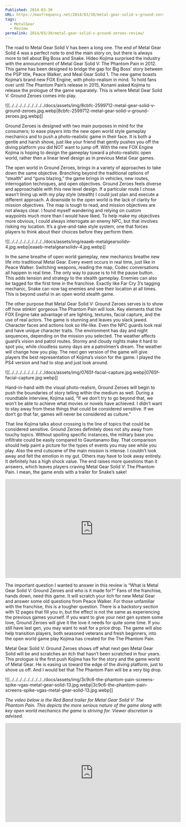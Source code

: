 ```yaml
---
Published: 2014-03-30
URL: https://maxfrequency.net/2014/03/30/metal-gear-solid-v-ground-zeroes-review/
tags:
  - MetalGear
  - Review
permalink: 2014/03/30/metal-gear-solid-v-ground-zeroes-review/
---
```

The road to Metal Gear Solid V has been a long one. The end of Metal Gear Solid 4 was a perfect note to end the main story on, but there is always more to tell about Big Boss and Snake. Hideo Kojima surprised the industry with the announcement of Metal Gear Solid V: The Phantom Pain in 2012. This game has been designed to bridge the gap for Big Boss’ story between the PSP title, Peace Walker, and Meal Gear Solid 1. The new game boasts Kojima’s brand new FOX Engine, with photo-realism in mind. To hold fans over until The Phantom Pain’s release in 2015, Konami asked Kojima to release the prologue of the game separately. This is where Metal Gear Solid V: Ground Zeroes comes into play.

![[../../../../../../../../../docs/assets/img/8cbfc-2599712-metal-gear-solid-v-ground-zeroes.jpg.webp|8cbfc-2599712-metal-gear-solid-v-ground-zeroes.jpg.webp]]

Ground Zeroes is designed with two main purposes in mind for the consumers; to ease players into the new open world style gameplay mechanics and to push a photo-realistic game in their face. It is both a gentle and harsh shove, just like your friend that gently pushes you off the diving platform you did NOT want to jump off. With the new FOX Engine Kojima is hoping to design the gameplay toward a photo-realistic open world, rather then a linear level design as in previous Metal Gear games.

The open world in Ground Zeroes, brings in a variety of approaches to take down the same objective. Branching beyond the traditional options of “stealth” and “guns blazing,” the game brings in vehicles, new routes, interrogation techniques, and open objectives. Ground Zeroes feels diverse and approachable with this new level design. If a particular route I chose wasn’t lining up with my play style (stealth) I could just plan and execute a different approach. A downside to the open world is the lack of clarity for mission objectives. The map is tough to read, and mission objectives are not always clear. I found myself wandering and relying on custom waypoints much more than I would have liked. To help make my objectives more obvious, I could always interrogate an enemy NPC, but that involves risking my location. It’s a give-and-take style system, one that forces players to think about their choices before they perform them.

![[../../../../../../../../../docs/assets/img/eaaeb-metalgearsolidv-4.jpg.webp|eaaeb-metalgearsolidv-4.jpg.webp]]

In the same breathe of open world gameplay, new mechanics breathe new life into traditional Metal Gear. Every event occurs in real time, just like in Peace Walker. Switching weapons, reading the map, Codec conversations all happen in real time. The only way to pause is to hit the pause button. This adds tension and strategy to the stealth gameplay. Enemies can also be tagged for the first time in the franchise. Exactly like Far Cry 3’s tagging mechanic, Snake can now tag enemies and see their location at all times. This is beyond useful in an open world stealth game.

The other purpose that Metal Gear Solid V: Ground Zeroes serves is to show off how stinkin’ gorgeous The Phantom Pain will look. Key elements that the FOX Engine take advantage of are lighting, textures, facial capture, and the use of real actors. The game is stunning and leaves you slack jawed. Character faces and actions look so life-like. Even the NPC guards look real and have unique character traits. The environment has day and night sequences, depending on the mission you selected. The weather affects guard’s vision and patrol routes. Stormy and cloudy nights make it hard to spot you, while cloudless sunny days are a patrolmen’s dream. The weather will change how you play. The next gen version of the game will give players the best representation of Kojima’s vision for the game. I played the PS4 version and had to stop and just look around.

![[../../../../../../../../../docs/assets/img/0765f-facial-capture.jpg.webp|0765f-facial-capture.jpg.webp]]

Hand-in-hand with the visual photo-realism, Ground Zeroes will begin to push the boundaries of story telling within the medium as well. During a roundtable interview, Kojima said, “If we don’t try to go beyond that, we won’t be able to achieve what movies or novels have achieved. I didn’t want to stay away from these things that could be considered sensitive. If we don’t go that far, games will never be considered as culture.”

That line Kojima talks about crossing is the line of topics that could be considered sensitive. Ground Zeroes definitely does not shy away from touchy topics. Without spoiling specific instances, the military base you infiltrate could be easily compared to Gauntanamo Bay. That comparison should help paint a picture for the types of events you may see while you play. Also the end cutscene of the main mission is intense. I couldn’t look away and felt the emotion in my gut. Others may have to look away entirely. It definitely has a high shock value. The end raises more questions than it answers, which leaves players craving Metal Gear Solid V: The Phantom Pain. I mean, the game ends with a trailer for Snake’s sake!

<div class=iframe-container>
<iframe width="560" height="315" src="https://www.youtube-nocookie.com/embed/KXrGQ4zG5pw?si=G4r9IHnnYDTTewET" title="YouTube video player" frameborder="0" allow="accelerometer; autoplay; clipboard-write; encrypted-media; gyroscope; picture-in-picture; web-share" allowfullscreen></iframe>
</div>

The important question I wanted to answer in this review is “What is Metal Gear Solid V: Ground Zeroes and who is it made for?” Fans of the franchise, hands down, need this game. It will scratch your itch for new Metal Gear and answer some old questions from Peace Walker. For those unfamiliar with the franchise, this is a tougher question. There is a backstory section with 12 pages that fill you in, but the effect is not the same as experiencing the previous games yourself. If you want to give your next gen system some love, Ground Zeroes will give it the love it needs for quite some time. If you still have last gen, you may want to wait for a price drop. The game will also help transition players, both seasoned veterans and fresh beginners, into the open world game play Kojima has created for the The Phantom Pain.

Metal Gear Solid V: Ground Zeroes shows off what next gen Metal Gear Solid will be and scratches an itch that hasn’t been scratched in four years. This prologue is the first push Kojima has for the story and the game world of Metal Gear. He is easing us toward the edge of the diving platform, just to shove us off. And I would bet that The Phantom Pain will be a very big drop.

![[../../../../../../../../../docs/assets/img/3c9c6-the-phantom-pain-screens-spike-vgas-metal-gear-solid-13.jpg.webp|3c9c6-the-phantom-pain-screens-spike-vgas-metal-gear-solid-13.jpg.webp]]

*The video below is the Red Band trailer for Metal Gear Solid V: The Phantom Pain. This depicts the more serious nature of the game along with key open world mechanics the game is striving for. Viewer discretion is advised.*

<div class=iframe-container>
<iframe width="560" height="315" src="https://www.youtube-nocookie.com/embed/NL4ZxDWLwpM?si=HKtSwUzadVyw7W1j" title="YouTube video player" frameborder="0" allow="accelerometer; autoplay; clipboard-write; encrypted-media; gyroscope; picture-in-picture; web-share" allowfullscreen></iframe>
</div>